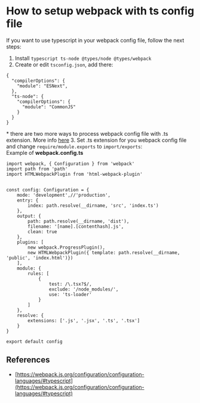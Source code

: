 # How to setup webpack with ts config file

If you want to use typescript in your webpack config file, follow the next steps:

1. Install `typescript ts-node @types/node @types/webpack`
2. Create or edit `tsconfig.json`, add there:
```language=json
{
  "compilerOptions": {
    "module": "ESNext",
  },
  "ts-node": {
    "compilerOptions": {
      "module": "CommonJS"
    }
  }
}
```
\* there are two more ways to process webpack config file with .ts extension. More info [here](https://webpack.js.org/configuration/configuration-languages/#typescript)
3. Set .ts extension for you webpack config file and change `require/module.exports` to `import/exports`:  
Example of **webpack.config.ts**
```
import webpack, { Configuration } from 'webpack'
import path from 'path'
import HTMLWebpackPlugin from 'html-webpack-plugin'


const config: Configuration = {
    mode: 'development',//'production',
    entry: {
        index: path.resolve(__dirname, 'src', 'index.ts')
    },
    output: {
        path: path.resolve(__dirname, 'dist'),
        filename: '[name].[contenthash].js',
        clean: true
    },
    plugins: [
        new webpack.ProgressPlugin(),
        new HTMLWebpackPlugin({ template: path.resolve(__dirname, 'public', 'index.html')})
    ],
    module: {
        rules: [
            {
                test: /\.tsx?$/,
                exclude: '/node_modules/',
                use: 'ts-loader'
            }
        ]
    },
    resolve: {
        extensions: ['.js', '.jsx', '.ts', '.tsx']
    }
}

export default config
```


## References
* [https://webpack.js.org/configuration/configuration-languages/#typescript](https://webpack.js.org/configuration/configuration-languages/#typescript)
